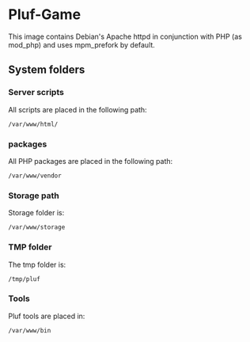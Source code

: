 # Pluf-Game

This image contains Debian's Apache httpd in conjunction with PHP (as mod_php) and uses mpm_prefork by default.

## System folders

### Server scripts

All scripts are placed in the following path:

	/var/www/html/
	
### packages

All PHP packages are placed in the following path:

	/var/www/vendor

### Storage path

Storage folder is:

	/var/www/storage

### TMP folder

The tmp folder is:

	/tmp/pluf

### Tools

Pluf tools are placed in:

	/var/www/bin

